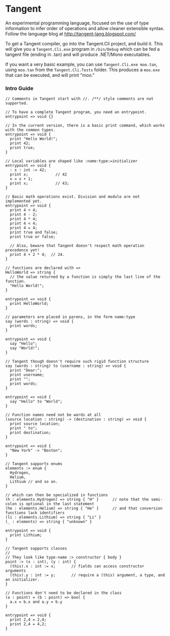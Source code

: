 Tangent
=======

An experimental programming language, focused on the use of type information to infer order of operations and allow cleaner extensible syntax.
Follow the language blog at http://tangent-lang.blogspot.com/

To get a Tangent compiler, go into the Tangent.Cli project, and build it. 
This will give you a `Tangent.Cli.exe` program in `/bin/Debug` which can be fed a tangent file (ending in .tan) and will produce .NET/Mono executables.

If you want a very basic example, you can use `Tangent.Cli.exe moo.tan`, using `moo.tan` from the `Tangent.Cli.Tests` folder. This produces a `moo.exe` that can be executed, and will print "moo."

### Intro Guide

```
// Comments in Tangent start with //. /**/ style comments are not supported.

// To have a complete Tangent program, you need an entrypoint.
entrypoint => void {}
```

```
// In the current version, there is a basic print command, which works with the common types.
entrypoint => void {
  print "Hello World!";
  print 42;
  print true;
} 
```

```
// Local variables are shaped like :name:type:=initializer
entrypoint => void {
  : x : int := 42;
  print x;            // 42
  x = x + 1;
  print x;            // 43;
}
```

```
// Basic math operations exist. Division and modulo are not implemented yet.
entrypoint => void {
  print 4 + 4;
  print 4 - 2;
  print 4 * 4;
  print 4 < 4;
  print 4 = 4;
  print true and false;
  print true or false;
  
  // Also, beware that Tangent doesn't respect math operation precedence yet!
  print 4 + 2 * 4;  // 24.
}
```

```
// functions are declared with =>
HelloWorld => string {
  // the value returned by a function is simply the last line of the function.
  "Hello World!";
}

entrypoint => void {
  print HelloWorld;
}
```

```
// parameters are placed in parens, in the form name:type
say (words : string) => void {
  print words;
}

entrypoint => void {
  say "Hello";
  say "World!";
}
```

```
// Tangent though doesn't require such rigid function structure
say (words : string) to (username : string) => void {
  print "Dear:";
  print username;
  print "";
  print words;
}

entrypoint => void {
  say "Hello" to "World";
}
```

```
// Function names need not be words at all
(source location : string) -> (destination : string) => void {
  print source location;
  print " to";
  print destination;
}

entrypoint => void {
  "New York" -> "Boston";
}
```

```
// Tangent supports enums
elements :> enum {
  Hydrogen,
  Helium,
  Lithium // and so on.
}

// which can then be specialized in functions
(h : elements.Hydrogen) => string { "H" }      // note that the semi-colon is optional in the last statement
(he : elements.Helium) => string { "He" }      // and that conversion functions lack identifiers
(li : elements.Lithium) => string { "Li" }
(_ : elements) => string { "unknown" }

entrypoint => void {
  print Lithium;
}
```

```
// Tangent supports classes
//
// They look like type-name :> constructor { body }
point :> (x : int), (y : int) {
  (this).x : int := x;       // fields can access constructor arguments
  (this).y : int := y;       // require a (this) argument, a type, and an initializer.
}

// Functions don't need to be declared in the class
(a : point) = (b : point) => bool {
  a.x = b.x and a.y = b.y
}

entrypoint => void {
  print 2,4 = 2,4;
  print 2,4 = 4,2;
}
```

